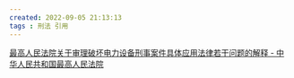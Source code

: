 ```yaml
---
created: 2022-09-05 21:13:13
tags : 刑法 引用
---
```

[最高人民法院关于审理破坏电力设备刑事案件具体应用法律若干问题的解释 - 中华人民共和国最高人民法院](https://www.court.gov.cn/zixun-xiangqing-1177.html)


